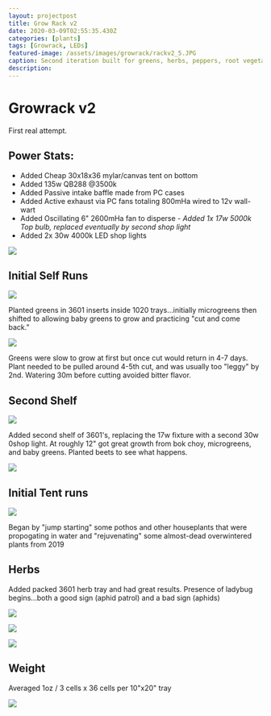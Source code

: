 ```yaml
---
layout: projectpost
title: Grow Rack v2
date: 2020-03-09T02:55:35.430Z
categories: [plants]
tags: [Growrack, LEDs]
featured-image: /assets/images/growrack/rackv2_5.JPG
caption: Second iteration built for greens, herbs, peppers, root vegetables, and propagation  
description:
---
```

# Growrack v2 
First real attempt.
 
## Power Stats:
- Added Cheap 30x18x36 mylar/canvas tent on bottom 
- Added 135w QB288 @3500k
- Added Passive intake baffle made from PC cases
- Added Active exhaust via PC fans totaling 800mHa wired to 12v wall-wart
- Added Oscillating 6" 2600mHa fan to disperse
<i>- Added 1x 17w 5000k Top bulb, replaced eventually by second shop light</i>
- Added 2x 30w 4000k LED shop lights
 
<a data-fancybox="gallery" href="/assets/images/growrack/rackv2_1.JPG"><img class="projectimage" src="/assets/images/growrack/rackv2_1.JPG"></a>
 
## Initial Self Runs
 
<a data-fancybox="gallery" href="/assets/images/growrack/rackv2_2.JPG">
<img class="projectimage" src="/assets/images/growrack/rackv2_2.JPG"></a>
 
Planted greens in 3601 inserts inside 1020 trays...initially microgreens then shifted to allowing baby greens to grow and practicing "cut and come back."
 
<a data-fancybox="gallery" href="/assets/images/growrack/rackv2_3.JPG"><img class="projectimage" src="/assets/images/growrack/rackv2_3.JPG"></a>
 
Greens were slow to grow at first but once cut would return in 4-7 days. Plant needed to be pulled around 4-5th cut, and was usually too "leggy" by 2nd. Watering 30m before cutting avoided bitter flavor.
 
## Second Shelf
 
<a data-fancybox="gallery" href="/assets/images/growrack/rackv2_6.JPG"><img class="projectimage" src="/assets/images/growrack/rackv2_6.JPG"></a>
 
Added second shelf of 3601's, replacing the 17w fixture with a second 30w 0shop light. At roughly 12" got great growth from bok choy, microgreens, and baby greens. Planted beets to see what happens.
 
<a data-fancybox="gallery" href="/assets/images/growrack/rackv2_10.JPG"><img class="projectimage" src="/assets/images/growrack/rackv2_10.JPG"></a>
 
 
## Initial Tent runs
 
<a data-fancybox="gallery" href="/assets/images/growrack/rackv2_4.JPG"><img class="projectimage" src="/assets/images/growrack/rackv2_4.JPG"></a>
 
Began by "jump starting" some pothos and other houseplants that were propogating in water and "rejuvenating" some almost-dead overwintered plants from 2019
 
 
## Herbs
Added packed 3601 herb tray and had great results. Presence of ladybug begins...both a good sign (aphid patrol) and a bad sign (aphids)
 
<a data-fancybox="gallery" href="/assets/images/growrack/rackv2_8.JPG"><img class="projectimage" src="/assets/images/growrack/rackv2_8.JPG"></a>
 
<a data-fancybox="gallery" href="/assets/images/growrack/rackv2_7.JPG"><img class="projectimage" src="/assets/images/growrack/rackv2_7.JPG"></a>
 
<a data-fancybox="gallery" href="/assets/images/growrack/rackv2_9.JPG"><img class="projectimage" src="/assets/images/growrack/rackv2_9.JPG"></a>
 
## Weight
 
Averaged 1oz / 3 cells x 36 cells per 10"x20" tray
 
<a data-fancybox="gallery" href="/assets/images/growrack/rackv2_weight.JPG"><img class="projectimage" src="/assets/images/growrack/rackv2_weight.JPG"></a>
 

